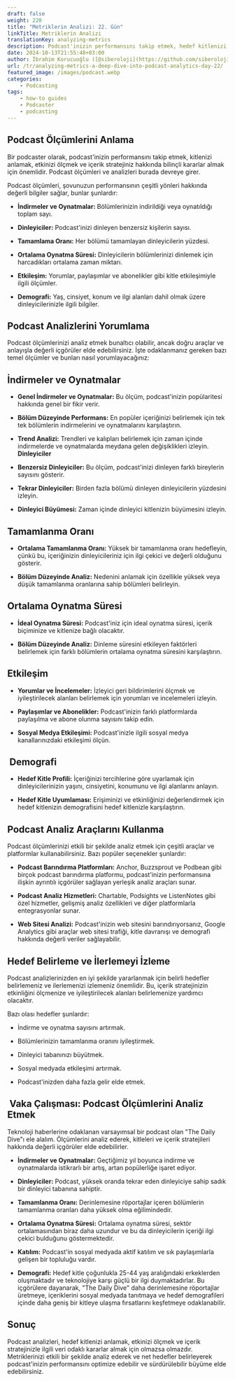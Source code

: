 ```yaml
---
draft: false
weight: 220
title: "Metriklerin Analizi: 22. Gün"
linkTitle: Metriklerin Analizi
translationKey: analyzing-metrics
description: Podcast'inizin performansını takip etmek, hedef kitlenizi anlamak, etkinizi ölçmek ve içeriğiniz hakkında bilinçli kararlar almak açısından önemlidir.
date: 2024-10-13T21:55:48+03:00
author: İbrahim Korucuoğlu ([@siberoloji](https://github.com/siberoloji))
url: /tr/analyzing-metrics-a-deep-dive-into-podcast-analytics-day-22/
featured_image: /images/podcast.webp
categories:
    - Podcasting
tags:
    - how-to guides
    - Podcaster
    - podcasting
---
```


## **Podcast Ölçümlerini Anlama**

Bir podcaster olarak, podcast'inizin performansını takip etmek, kitlenizi anlamak, etkinizi ölçmek ve içerik stratejiniz hakkında bilinçli kararlar almak için önemlidir. Podcast ölçümleri ve analizleri burada devreye girer.

Podcast ölçümleri, şovunuzun performansının çeşitli yönleri hakkında değerli bilgiler sağlar, bunlar şunlardır:

* **İndirmeler ve Oynatmalar:** Bölümlerinizin indirildiği veya oynatıldığı toplam sayı.

* **Dinleyiciler:** Podcast'inizi dinleyen benzersiz kişilerin sayısı.

* **Tamamlama Oranı:** Her bölümü tamamlayan dinleyicilerin yüzdesi.

* **Ortalama Oynatma Süresi:** Dinleyicilerin bölümlerinizi dinlemek için harcadıkları ortalama zaman miktarı.

* **Etkileşim:** Yorumlar, paylaşımlar ve abonelikler gibi kitle etkileşimiyle ilgili ölçümler.

* **Demografi:** Yaş, cinsiyet, konum ve ilgi alanları dahil olmak üzere dinleyicilerinizle ilgili bilgiler.

## **Podcast Analizlerini Yorumlama**

Podcast ölçümlerinizi analiz etmek bunaltıcı olabilir, ancak doğru araçlar ve anlayışla değerli içgörüler elde edebilirsiniz. İşte odaklanmanız gereken bazı temel ölçümler ve bunları nasıl yorumlayacağınız:

## **İndirmeler ve Oynatmalar**

* **Genel İndirmeler ve Oynatmalar:** Bu ölçüm, podcast'inizin popülaritesi hakkında genel bir fikir verir.

* **Bölüm Düzeyinde Performans:** En popüler içeriğinizi belirlemek için tek tek bölümlerin indirmelerini ve oynatmalarını karşılaştırın.

* **Trend Analizi:** Trendleri ve kalıpları belirlemek için zaman içinde indirmelerde ve oynatmalarda meydana gelen değişiklikleri izleyin.
**Dinleyiciler**
* **Benzersiz Dinleyiciler:** Bu ölçüm, podcast'inizi dinleyen farklı bireylerin sayısını gösterir.

* **Tekrar Dinleyiciler:** Birden fazla bölümü dinleyen dinleyicilerin yüzdesini izleyin.

* **Dinleyici Büyümesi:** Zaman içinde dinleyici kitlenizin büyümesini izleyin.

## **Tamamlanma Oranı**

* **Ortalama Tamamlanma Oranı:** Yüksek bir tamamlanma oranı hedefleyin, çünkü bu, içeriğinizin dinleyicileriniz için ilgi çekici ve değerli olduğunu gösterir.

* **Bölüm Düzeyinde Analiz:** Nedenini anlamak için özellikle yüksek veya düşük tamamlanma oranlarına sahip bölümleri belirleyin.

## **Ortalama Oynatma Süresi**

* **İdeal Oynatma Süresi:** Podcast'iniz için ideal oynatma süresi, içerik biçiminize ve kitlenize bağlı olacaktır.

* **Bölüm Düzeyinde Analiz:** Dinleme süresini etkileyen faktörleri belirlemek için farklı bölümlerin ortalama oynatma süresini karşılaştırın.

## **Etkileşim**

* **Yorumlar ve İncelemeler:** İzleyici geri bildirimlerini ölçmek ve iyileştirilecek alanları belirlemek için yorumları ve incelemeleri izleyin.

* **Paylaşımlar ve Abonelikler:** Podcast'inizin farklı platformlarda paylaşılma ve abone olunma sayısını takip edin.

* **Sosyal Medya Etkileşimi:** Podcast'inizle ilgili sosyal medya kanallarınızdaki etkileşimi ölçün.

##  **Demografi**

* **Hedef Kitle Profili:** İçeriğinizi tercihlerine göre uyarlamak için dinleyicilerinizin yaşını, cinsiyetini, konumunu ve ilgi alanlarını anlayın.

* **Hedef Kitle Uyumlaması:** Erişiminizi ve etkinliğinizi değerlendirmek için hedef kitlenizin demografisini hedef kitlenizle karşılaştırın.
  
## **Podcast Analiz Araçlarını Kullanma**

Podcast ölçümlerinizi etkili bir şekilde analiz etmek için çeşitli araçlar ve platformlar kullanabilirsiniz. Bazı popüler seçenekler şunlardır:

* **Podcast Barındırma Platformları:** Anchor, Buzzsprout ve Podbean gibi birçok podcast barındırma platformu, podcast'inizin performansına ilişkin ayrıntılı içgörüler sağlayan yerleşik analiz araçları sunar.

* **Podcast Analiz Hizmetleri:** Chartable, Podsights ve ListenNotes gibi özel hizmetler, gelişmiş analiz özellikleri ve diğer platformlarla entegrasyonlar sunar.

* **Web Sitesi Analizi:** Podcast'inizin web sitesini barındırıyorsanız, Google Analytics gibi araçlar web sitesi trafiği, kitle davranışı ve demografi hakkında değerli veriler sağlayabilir.

## **Hedef Belirleme ve İlerlemeyi İzleme**

Podcast analizlerinizden en iyi şekilde yararlanmak için belirli hedefler belirlemeniz ve ilerlemenizi izlemeniz önemlidir. Bu, içerik stratejinizin etkinliğini ölçmenize ve iyileştirilecek alanları belirlemenize yardımcı olacaktır.

Bazı olası hedefler şunlardır:

* İndirme ve oynatma sayısını artırmak.

* Bölümlerinizin tamamlanma oranını iyileştirmek.

* Dinleyici tabanınızı büyütmek.

* Sosyal medyada etkileşimi artırmak.

* Podcast'inizden daha fazla gelir elde etmek.

##  **Vaka Çalışması: Podcast Ölçümlerini Analiz Etmek**

Teknoloji haberlerine odaklanan varsayımsal bir podcast olan "The Daily Dive"ı ele alalım. Ölçümlerini analiz ederek, kitleleri ve içerik stratejileri hakkında değerli içgörüler elde edebilirler.

* **İndirmeler ve Oynatmalar:** Geçtiğimiz yıl boyunca indirme ve oynatmalarda istikrarlı bir artış, artan popülerliğe işaret ediyor.

* **Dinleyiciler:** Podcast, yüksek oranda tekrar eden dinleyiciye sahip sadık bir dinleyici tabanına sahiptir.

* **Tamamlanma Oranı:** Derinlemesine röportajlar içeren bölümlerin tamamlanma oranları daha yüksek olma eğilimindedir.

* **Ortalama Oynatma Süresi:** Ortalama oynatma süresi, sektör ortalamasından biraz daha uzundur ve bu da dinleyicilerin içeriği ilgi çekici bulduğunu göstermektedir.

* **Katılım:** Podcast'in sosyal medyada aktif katılım ve sık paylaşımlarla gelişen bir topluluğu vardır.

* **Demografi:** Hedef kitle çoğunlukla 25-44 yaş aralığındaki erkeklerden oluşmaktadır ve teknolojiye karşı güçlü bir ilgi duymaktadırlar.
Bu içgörülere dayanarak, "The Daily Dive" daha derinlemesine röportajlar üretmeye, içeriklerini sosyal medyada tanıtmaya ve hedef demografileri içinde daha geniş bir kitleye ulaşma fırsatlarını keşfetmeye odaklanabilir.

## **Sonuç**

Podcast analizleri, hedef kitlenizi anlamak, etkinizi ölçmek ve içerik stratejinizle ilgili veri odaklı kararlar almak için olmazsa olmazdır. Metriklerinizi etkili bir şekilde analiz ederek ve net hedefler belirleyerek podcast'inizin performansını optimize edebilir ve sürdürülebilir büyüme elde edebilirsiniz.
